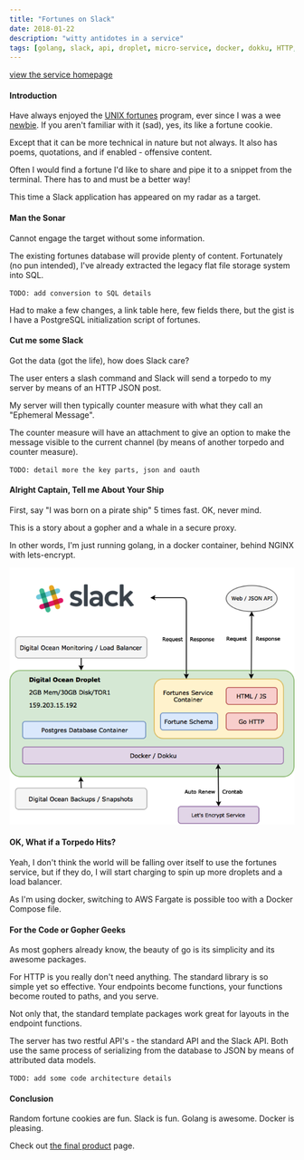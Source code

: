 ```yaml
---
title: "Fortunes on Slack"
date: 2018-01-22
description: "witty antidotes in a service"
tags: [golang, slack, api, droplet, micro-service, docker, dokku, HTTP, rest, go, fortunes, micrantha, postgres, git]
---
```


[view the service homepage](https://fortunes.micrantha.com)

#### Introduction

Have always enjoyed the [UNIX fortunes](https://en.wikipedia.org/wiki/Fortune_%28Unix%29) program, ever since I was a wee [newbie](https://en.wikipedia.org/wiki/Newbie).  If you aren't familiar with it (sad), yes, its like a fortune cookie.  

Except that it can be more technical in nature but not always.  It also has poems, quotations, and if enabled - offensive content.  

Often I would find a fortune I'd like to share and pipe it to a snippet from the terminal.  There has to and must be a better way!  

This time a Slack application has appeared on my radar as a target.

#### Man the Sonar

Cannot engage the target without some information.  

The existing fortunes database will provide plenty of content.  Fortunately (no pun intended), I've already extracted the legacy flat file storage system into SQL. 

`TODO: add conversion to SQL details`

Had to make a few changes, a link table here, few fields there, but the gist is I have a PostgreSQL initialization script of fortunes.

#### Cut me some Slack

Got the data (got the life), how does Slack care?

The user enters a slash command and Slack will send a torpedo to my server by means of an HTTP JSON post. 

My server will then typically counter measure with what they call an "Ephemeral Message".  

The counter measure will have an attachment to give an option to make the message visible to the current channel (by means of another torpedo and counter measure).

`TODO: detail more the key parts, json and oauth`

#### Alright Captain, Tell me About Your Ship

First, say "I was born on a pirate ship" 5 times fast. OK, never mind.

This is a story about a gopher and a whale in a secure proxy.

In other words, I'm just running golang, in a docker container, behind NGINX with lets-encrypt.

![fortunes architecture](/image/blog/architecture.png)

#### OK, What if a Torpedo Hits?

Yeah, I don't think the world will be falling over itself to use the fortunes service, but if they do, I will start charging to spin up more droplets and a load balancer.

As I'm using docker, switching to AWS Fargate is possible too with a Docker Compose file.

#### For the Code or Gopher Geeks

As most gophers already know, the beauty of go is its simplicity and its awesome packages.

For HTTP is you really don't need anything.  The standard library is so simple yet so effective.  Your endpoints become functions, your functions become routed to paths, and you serve.

Not only that, the standard template packages work great for layouts in the endpoint functions.

The server has two restful API's - the standard API and the Slack API. Both use the same process of serializing from the database to JSON by means of attributed data models.

`TODO: add some code architecture details`


#### Conclusion

Random fortune cookies are fun.  Slack is fun.  Golang is awesome.  Docker is pleasing.

Check out [the final product](https://fortunes.micrantha.com) page.
